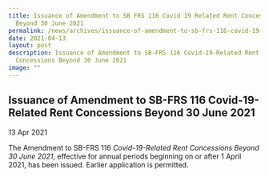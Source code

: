 ```yaml
---
title: Issuance of Amendment to SB FRS 116 Covid 19 Related Rent Concessions
  Beyond 30 June 2021
permalink: /news/archives/issuance-of-amendment-to-sb-frs-116-covid-19-related-rent-concessions-beyond/
date: 2021-04-13
layout: post
description: Issuance of Amendment to SB-FRS 116 Covid-19-Related Rent
  Concessions Beyond 30 June 2021
image: ""
---
```

Issuance of Amendment to SB-FRS 116 Covid-19-Related Rent Concessions Beyond 30 June 2021
-----------------------------------------------------------------------------------------

13 Apr 2021

The Amendment to SB-FRS 116 _Covid-19-Related Rent Concessions Beyond 30 June 2021_, effective for annual periods beginning on or after 1 April 2021, has been issued. Earlier application is permitted.